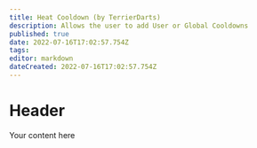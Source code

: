 ```yaml
---
title: Heat Cooldown (by TerrierDarts)
description: Allows the user to add User or Global Cooldowns
published: true
date: 2022-07-16T17:02:57.754Z
tags: 
editor: markdown
dateCreated: 2022-07-16T17:02:57.754Z
---
```


# Header
Your content here